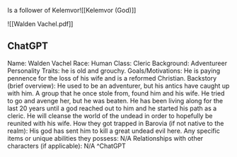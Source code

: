 

Is a follower of Kelemvor![[Kelemvor (God)]]

![[Walden Vachel.pdf]]

## ChatGPT
Name: Walden Vachel 
Race: Human 
Class: Cleric 
Background: Adventureer 
Personality Traits: he is old and grouchy. 
Goals/Motivations: He is paying pennence for the loss of his wife and is a reformed Christian. 
Backstory (brief overview): He used to be an adventurer, but his antics have caught up with him. A group that he once stole from, found him and his wife. He tried to go and avenge her, but he was beaten. He has been living along for the last 20 years until a god reached out to him and he started his path as a cleric. He will cleanse the world of the undead in order to hopefully be reunited with his wife. How they got trapped in Barovia (if not native to the realm): His god has sent him to kill a great undead evil here. 
Any specific items or unique abilities they possess: N/A 
Relationships with other characters (if applicable): N/A
^ChatGPT